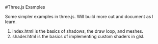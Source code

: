 #Three.js Examples

Some simpler examples in three.js. Will build more out and document as I learn. 

1. index.html is the basics of shadows, the draw loop, and meshes.
2. shader.html is the basics of implementing custom shaders in glsl. 
